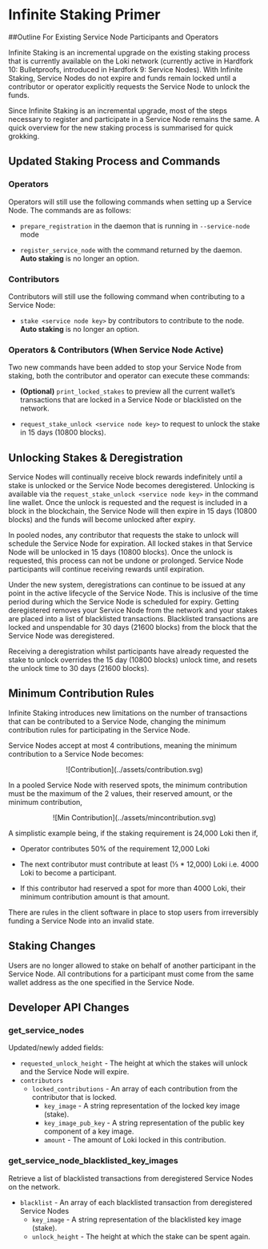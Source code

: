 # Infinite Staking Primer

##Outline For Existing Service Node Participants and Operators

Infinite Staking is an incremental upgrade on the existing staking process that is currently available on the Loki network (currently active in Hardfork 10: Bulletproofs, introduced in Hardfork 9: Service Nodes). With Infinite Staking, Service Nodes do not expire and funds remain locked until a contributor or operator explicitly requests the Service Node to unlock the funds.

Since Infinite Staking is an incremental upgrade, most of the steps necessary to register and participate in a Service Node remains the same. A quick overview for the new staking process is summarised for quick grokking.

## Updated Staking Process and Commands

### Operators
Operators will still use the following commands when setting up a Service Node. The commands are as follows:

- `prepare_registration` in the daemon that is running in `--service-node` mode
    
- `register_service_node` with the command returned by the daemon. **Auto staking** is no longer an option.

### Contributors
Contributors will still use the following command when contributing to a Service Node:

- `stake <service node key>` by contributors to contribute to the node. **Auto staking** is no longer an option.
 
### Operators & Contributors (When Service Node Active)
Two new commands have been added to stop your Service Node from staking, both the contributor and operator can execute these commands:

- **(Optional)** `print_locked_stakes` to preview all the current wallet’s transactions that are locked in a Service Node or blacklisted on the network.
    
- `request_stake_unlock <service node key>` to request to unlock the stake in 15 days (10800 blocks).


## Unlocking Stakes & Deregistration

Service Nodes will continually receive block rewards indefinitely until a stake is unlocked or the Service Node becomes deregistered. Unlocking is available via the `request_stake_unlock <service node key>` in the command line wallet. Once the unlock is requested and the request is included in a block in the blockchain, the Service Node will then expire in 15 days (10800 blocks) and the funds will become unlocked after expiry.

In pooled nodes, any contributor that requests the stake to unlock will schedule the Service Node for expiration. All locked stakes in that Service Node will be unlocked in 15 days (10800 blocks). Once the unlock is requested, this process can not be undone or prolonged. Service Node participants will continue receiving rewards until expiration.

Under the new system, deregistrations can continue to be issued at any point in the active lifecycle of the Service Node. This is inclusive of the time period during which the Service Node is scheduled for expiry. Getting deregistered removes your Service Node from the network and your stakes are placed into a list of blacklisted transactions. Blacklisted transactions are locked and unspendable for 30 days (21600 blocks) from the block that the Service Node was deregistered.

Receiving a deregistration whilst participants have already requested the stake to unlock overrides the 15 day (10800 blocks) unlock time, and resets the unlock time to 30 days (21600 blocks).

## Minimum Contribution Rules

Infinite Staking introduces new limitations on the number of transactions that can be contributed to a Service Node, changing the minimum contribution rules for participating in the Service Node. 

Service Nodes accept at most 4 contributions, meaning the minimum contribution to a Service Node becomes:

<center>![Contribution](../assets/contribution.svg)</center>

In a pooled Service Node with reserved spots, the minimum contribution must be the maximum of the 2 values, their reserved amount, or the minimum contribution,

<center>![Min Contribution](../assets/mincontribution.svg)</center>

A simplistic example being, if the staking requirement is 24,000 Loki then if,

-   Operator contributes 50% of the requirement 12,000 Loki

-   The next contributor must contribute at least (⅓ * 12,000) Loki i.e. 4000 Loki to become a participant.

-   If this contributor had reserved a spot for more than 4000 Loki, their minimum contribution amount is that amount.
    
There are rules in the client software in place to stop users from irreversibly funding a Service Node into an invalid state.

## Staking Changes

Users are no longer allowed to stake on behalf of another participant in the Service Node. All contributions for a participant must come from the same wallet address as the one specified in the Service Node.

## Developer API Changes

### get_service_nodes

Updated/newly added fields:

- `requested_unlock_height` - The height at which the stakes will unlock and the Service Node will expire. 
- `contributors`
     - `locked_contributions` - An array of each contribution from the contributor that is locked.
         - `key_image` - A string representation of the locked key image (stake).
         - `key_image_pub_key` - A string representation of the public key component of a key image.
         - `amount` - The amount of Loki locked in this contribution.

### get_service_node_blacklisted_key_images

Retrieve a list of blacklisted transactions from deregistered Service Nodes on the network.

- `blacklist` - An array of each blacklisted transaction from deregistered Service Nodes
     - `key_image` - A string representation of the blacklisted key image (stake).
     - `unlock_height` - The height at which the stake can be spent again.
